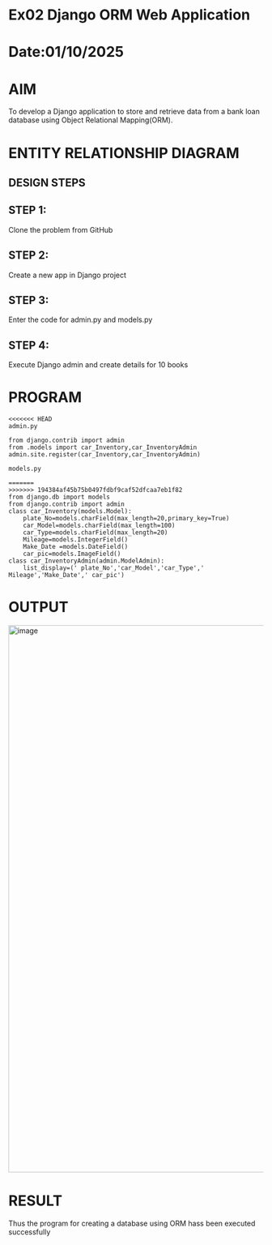 # Ex02 Django ORM Web Application
# Date:01/10/2025
# AIM
To develop a Django application to store and retrieve data from a bank loan database using Object Relational Mapping(ORM).

# ENTITY RELATIONSHIP DIAGRAM
## DESIGN STEPS
## STEP 1:
Clone the problem from GitHub

## STEP 2:
Create a new app in Django project

## STEP 3:
Enter the code for admin.py and models.py

## STEP 4:
Execute Django admin and create details for 10 books

# PROGRAM
```
<<<<<<< HEAD
admin.py

from django.contrib import admin
from .models import car_Inventory,car_InventoryAdmin
admin.site.register(car_Inventory,car_InventoryAdmin)

models.py

=======
>>>>>>> 194384af45b75b0497fdbf9caf52dfcaa7eb1f82
from django.db import models
from django.contrib import admin
class car_Inventory(models.Model):
    plate_No=models.charField(max_length=20,primary_key=True)
    car_Model=models.charField(max_length=100)
    car_Type=models.charField(max_length=20)
    Mileage=models.IntegerField()
    Make_Date =models.DateField()
    car_pic=models.ImageField()
class car_InventoryAdmin(admin.ModelAdmin):
    list_display=(' plate_No','car_Model','car_Type',' Mileage','Make_Date',' car_pic')

```
# OUTPUT
<img width="1920" height="1080" alt="image" src="https://github.com/user-attachments/assets/8eaaacf1-33ec-4d69-a736-328cd34c2873" />

# RESULT
Thus the program for creating a database using ORM hass been executed successfully
